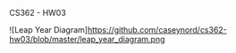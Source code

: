 CS362 - HW03

![Leap Year Diagram]https://github.com/caseynord/cs362-hw03/blob/master/leap_year_diagram.png

